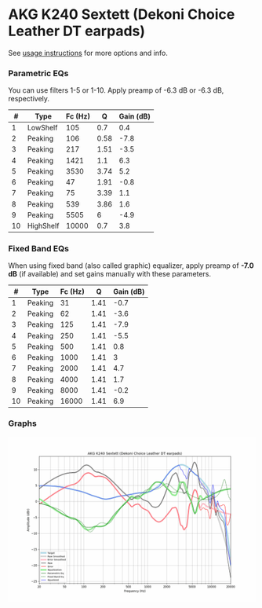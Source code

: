 # AKG K240 Sextett (Dekoni Choice Leather DT earpads)
See [usage instructions](https://github.com/jaakkopasanen/AutoEq#usage) for more options and info.

### Parametric EQs
You can use filters 1-5 or 1-10. Apply preamp of -6.3 dB or -6.3 dB, respectively.

|   # | Type      |   Fc (Hz) |    Q |   Gain (dB) |
|-----|-----------|-----------|------|-------------|
|   1 | LowShelf  |       105 | 0.7  |         0.4 |
|   2 | Peaking   |       106 | 0.58 |        -7.8 |
|   3 | Peaking   |       217 | 1.51 |        -3.5 |
|   4 | Peaking   |      1421 | 1.1  |         6.3 |
|   5 | Peaking   |      3530 | 3.74 |         5.2 |
|   6 | Peaking   |        47 | 1.91 |        -0.8 |
|   7 | Peaking   |        75 | 3.39 |         1.1 |
|   8 | Peaking   |       539 | 3.86 |         1.6 |
|   9 | Peaking   |      5505 | 6    |        -4.9 |
|  10 | HighShelf |     10000 | 0.7  |         3.8 |

### Fixed Band EQs
When using fixed band (also called graphic) equalizer, apply preamp of **-7.0 dB** (if available) and set gains manually with these parameters.

|   # | Type    |   Fc (Hz) |    Q |   Gain (dB) |
|-----|---------|-----------|------|-------------|
|   1 | Peaking |        31 | 1.41 |        -0.7 |
|   2 | Peaking |        62 | 1.41 |        -3.6 |
|   3 | Peaking |       125 | 1.41 |        -7.9 |
|   4 | Peaking |       250 | 1.41 |        -5.5 |
|   5 | Peaking |       500 | 1.41 |         0.8 |
|   6 | Peaking |      1000 | 1.41 |         3   |
|   7 | Peaking |      2000 | 1.41 |         4.7 |
|   8 | Peaking |      4000 | 1.41 |         1.7 |
|   9 | Peaking |      8000 | 1.41 |        -0.2 |
|  10 | Peaking |     16000 | 1.41 |         6.9 |

### Graphs
![](./AKG%20K240%20Sextett%20(Dekoni%20Choice%20Leather%20DT%20earpads).png)
